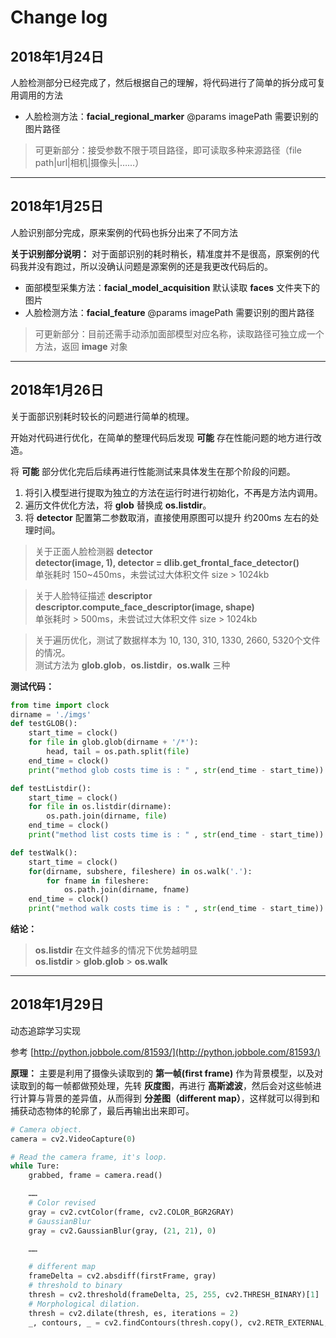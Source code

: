 # Change log

## 2018年1月24日

人脸检测部分已经完成了，然后根据自己的理解，将代码进行了简单的拆分成可复用调用的方法

- 人脸检测方法：**facial_regional_marker** @params imagePath 需要识别的图片路径

> 可更新部分：接受参数不限于项目路径，即可读取多种来源路径（file path|url|相机|摄像头|……）

---

## 2018年1月25日

人脸识别部分完成，原来案例的代码也拆分出来了不同方法

**关于识别部分说明：** 对于面部识别的耗时稍长，精准度并不是很高，原案例的代码我并没有跑过，所以没确认问题是源案例的还是我更改代码后的。

- 面部模型采集方法：**facial_model_acquisition** 默认读取 **faces** 文件夹下的图片 
- 人脸检测方法：**facial_feature** @params imagePath 需要识别的图片路径

> 可更新部分：目前还需手动添加面部模型对应名称，读取路径可独立成一个方法，返回 **image** 对象

---

## 2018年1月26日

关于面部识别耗时较长的问题进行简单的梳理。

开始对代码进行优化，在简单的整理代码后发现 **可能** 存在性能问题的地方进行改造。

将 **可能** 部分优化完后后续再进行性能测试来具体发生在那个阶段的问题。

1. 将引入模型进行提取为独立的方法在运行时进行初始化，不再是方法内调用。
2. 遍历文件优化方法，将 **glob** 替换成 **os.listdir**。
3. 将 **detector** 配置第二参数取消，直接使用原图可以提升 约200ms 左右的处理时间。

> 关于正面人脸检测器 **detector**  
> **detector(image, 1), detector = dlib.get_frontal_face_detector()**  
> 单张耗时 150~450ms，未尝试过大体积文件 size > 1024kb

> 关于人脸特征描述 **descriptor**  
> **descriptor.compute_face_descriptor(image, shape)**  
> 单张耗时 > 500ms，未尝试过大体积文件 size > 1024kb

> 关于遍历优化，测试了数据样本为 10, 130, 310, 1330, 2660, 5320个文件的情况。  
> 测试方法为 **glob.glob**，**os.listdir**，**os.walk** 三种

**测试代码：**

```python
from time import clock
dirname = './imgs'
def testGLOB():
    start_time = clock()
    for file in glob.glob(dirname + '/*'):
        head, tail = os.path.split(file)
    end_time = clock()
    print("method glob costs time is : " , str(end_time - start_time))

def testListdir():
    start_time = clock()
    for file in os.listdir(dirname):
        os.path.join(dirname, file)
    end_time = clock()
    print("method list costs time is : " , str(end_time - start_time))

def testWalk():
    start_time = clock()
    for(dirname, subshere, fileshere) in os.walk('.'):
        for fname in fileshere:
            os.path.join(dirname, fname)
    end_time = clock()
    print("method walk costs time is : " , str(end_time - start_time))
```

**结论：**

> **os.listdir** 在文件越多的情况下优势越明显  
> **os.listdir** > **glob.glob** > **os.walk**

---

## 2018年1月29日

动态追踪学习实现

参考 [http://python.jobbole.com/81593/](http://python.jobbole.com/81593/)

**原理：** 主要是利用了摄像头读取到的 **第一帧(first frame)** 作为背景模型，以及对读取到的每一帧都做预处理，先转 **灰度图**，再进行 **高斯滤波**，然后会对这些帧进行计算与背景的差异值，从而得到 **分差图（different map）**，这样就可以得到和捕获动态物体的轮廓了，最后再输出出来即可。

```python
# Camera object.
camera = cv2.VideoCapture(0)

# Read the camera frame, it's loop.
while Ture:
    grabbed, frame = camera.read()

    ……
    # Color revised
    gray = cv2.cvtColor(frame, cv2.COLOR_BGR2GRAY)
    # GaussianBlur
    gray = cv2.GaussianBlur(gray, (21, 21), 0)

    ……

    # different map
    frameDelta = cv2.absdiff(firstFrame, gray)
    # threshold to binary
    thresh = cv2.threshold(frameDelta, 25, 255, cv2.THRESH_BINARY)[1]
    # Morphological dilation.  
    thresh = cv2.dilate(thresh, es, iterations = 2)
    _, contours, _ = cv2.findContours(thresh.copy(), cv2.RETR_EXTERNAL, cv2.CHAIN_APPROX_SIMPLE)

```